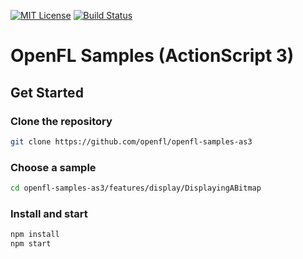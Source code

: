 [![MIT License](https://img.shields.io/badge/license-MIT-blue.svg?style=flat)](LICENSE.md) [![Build Status](https://img.shields.io/circleci/project/github/nguyenbs/openfl-samples-as3/master.svg)](https://circleci.com/gh/nguyenbs/openfl-samples-as3)


OpenFL Samples (ActionScript 3)
===========================

## Get Started

### Clone the repository

```bash
git clone https://github.com/openfl/openfl-samples-as3
```

### Choose a sample

```bash
cd openfl-samples-as3/features/display/DisplayingABitmap
```

### Install and start

```bash
npm install
npm start
```
